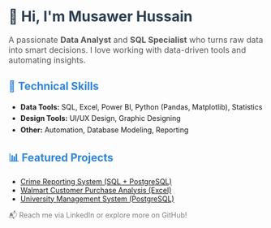 <h1 style="font-size: 28px; font-weight: bold; color: #2c3e50;">
  👋 Hi, I'm Musawer Hussain
</h1>

<p style="font-size: 16px; color: #555;">
  A passionate <strong>Data Analyst</strong> and <strong>SQL Specialist</strong> who turns raw data into smart decisions. I love working with data-driven tools and automating insights.
</p>

<h2 style="color: #2e86de;">🔧 Technical Skills</h2>
<ul style="line-height: 1.6;">
  <li><strong>Data Tools:</strong> SQL, Excel, Power BI, Python (Pandas, Matplotlib), Statistics</li>
  <li><strong>Design Tools:</strong> UI/UX Design, Graphic Designing</li>
  <li><strong>Other:</strong> Automation, Database Modeling, Reporting</li>
</ul>

<h2 style="color: #2e86de;">📊 Featured Projects</h2>
<ul>
  <li><a href="https://github.com/Musawerhussainkhoso/crime-incident-reporting_system_sql-project" target="_blank">Crime Reporting System (SQL + PostgreSQL)</a></li>
  <li><a href="https://github.com/Musawerhussainkhoso/walmart-customer-dashboard" target="_blank">Walmart Customer Purchase Analysis (Excel)</a></li>
  <li><a href="https://github.com/Musawerhussainkhoso/University-Management-System-PostgreSQL" target="_blank">University Management System (PostgreSQL)</a></li>
</ul>

<p style="font-size: 14px; color: gray;">
  📬 Reach me via LinkedIn or explore more on GitHub!
</p>
